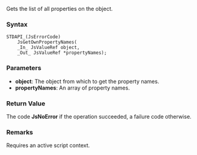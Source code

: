Gets the list of all properties on the object. 
### Syntax 
```
STDAPI_(JsErrorCode)
    JsGetOwnPropertyNames(
    _In_ JsValueRef object,
    _Out_ JsValueRef *propertyNames);
```
### Parameters 
* __object__: The object from which to get the property names.
* __propertyNames__: An array of property names.

### Return Value 
The code **JsNoError** if the operation succeeded, a failure code otherwise.
### Remarks 
Requires an active script context.
